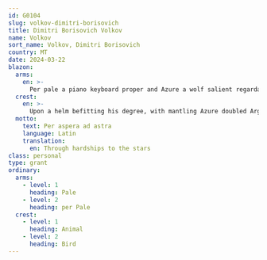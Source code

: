 ```yaml
---
id: G0104
slug: volkov-dimitri-borisovich
title: Dimitri Borisovich Volkov
name: Volkov
sort_name: Volkov, Dimitri Borisovich
country: MT
date: 2024-03-22
blazon:
  arms:
    en: >-
      Per pale a piano keyboard proper and Azure a wolf salient regardant Argent armed and langued of the Same.
  crest:
    en: >-
      Upon a helm befitting his degree, with mantling Azure doubled Argent, is placed for a crest upon a wreath of the liveries, a martlet rising Argent with lores Azure its wings elevated and addorsed, and holding in its beak in bend an open rose and bud Gules slipped and leaved proper.
  motto:
    text: Per aspera ad astra
    language: Latin
    translation:
      en: Through hardships to the stars
class: personal
type: grant
ordinary:
  arms:
    - level: 1
      heading: Pale
    - level: 2
      heading: per Pale
  crest:
    - level: 1
      heading: Animal
    - level: 2
      heading: Bird
---
```

